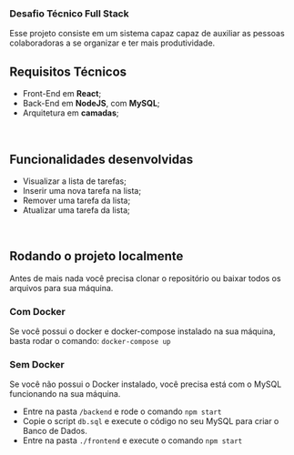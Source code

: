 ### Desafio Técnico Full Stack
Esse projeto consiste em um sistema capaz capaz de auxiliar as pessoas colaboradoras a se organizar e ter mais produtividade.
<br>
## Requisitos Técnicos

- Front-End em **React**;
- Back-End em **NodeJS**, com **MySQL**;
- Arquitetura em **camadas**;
<br>

## Funcionalidades desenvolvidas
- Visualizar a lista de tarefas;
- Inserir uma nova tarefa na lista;
- Remover uma tarefa da lista;
- Atualizar uma tarefa da lista;
<br>

## Rodando o projeto localmente
Antes de mais nada você precisa clonar o repositório ou baixar todos os arquivos para sua máquina.

### Com Docker
Se você possui o docker e docker-compose instalado na sua máquina, basta rodar o comando: 
`docker-compose up`

### Sem Docker
Se você não possui o Docker instalado, você precisa está com o MySQL funcionando na sua máquina.

- Entre na pasta `/backend` e rode o comando `npm start`
- Copie o script `db.sql` e execute o código no seu MySQL para criar o Banco de Dados.
- Entre na pasta `./frontend` e execute o comando `npm start`
